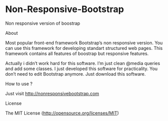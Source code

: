Non-Responsive-Bootstrap
========================

Non responsive version of boostrap

About

Most popular front-end framework Bootstrap’s non responsive version. You can use this framework for developing standart structured web pages. This framework contains all features of boostrap but responsive features.

Actually i didn’t work hard for this software. I’m just clean @media queries and add some classes. I just developed this software for practicality. You don’t need to edit Bootstrap anymore. Just download this software.

How to use ?

Just visit http://nonresponsivebootstrap.com

License

The MIT License (http://opensource.org/licenses/MIT)
